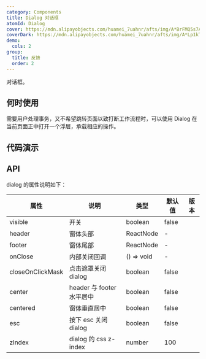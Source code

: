 ```yaml
---
category: Components
title: Dialog 对话框
atomId: Dialog
cover: https://mdn.alipayobjects.com/huamei_7uahnr/afts/img/A*BrFMQ5s7AAQAAAAAAAAAAAAADrJ8AQ/original
coverDark: https://mdn.alipayobjects.com/huamei_7uahnr/afts/img/A*Lp1kTYmSsgoAAAAAAAAAAAAADrJ8AQ/original
demo:
  cols: 2
group:
  title: 反馈
  order: 2
---
```


对话框。

## 何时使用

需要用户处理事务，又不希望跳转页面以致打断工作流程时，可以使用 Dialog 在当前页面正中打开一个浮层，承载相应的操作。

## 代码演示

<!-- prettier-ignore -->
<code src="./demo/basic.tsx"></code>
<code src="./demo/centered.tsx"></code>
<code src="./demo/center.tsx"></code>
<code src="./demo/close.tsx"></code>

## API

dialog 的属性说明如下：

| 属性             | 说明                      | 类型       | 默认值 | 版本 |
| ---------------- | ------------------------- | ---------- | ------ | ---- |
| visible          | 开关                      | boolean    | false  |      |
| header           | 窗体头部                  | ReactNode  | -      |      |
| footer           | 窗体尾部                  | ReactNode  | -      |      |
| onClose          | 内部关闭回调              | () => void | -      |      |
| closeOnClickMask | 点击遮罩关闭 dialog       | boolean    | false  |      |
| center           | header 与 footer 水平居中 | boolean    | false  |      |
| centered         | 窗体垂直居中              | boolean    | false  |      |
| esc              | 按下 esc 关闭 dialog      | boolean    | false  |      |
| zIndex           | dialog 的 css z-index     | number     | 100    |      |
